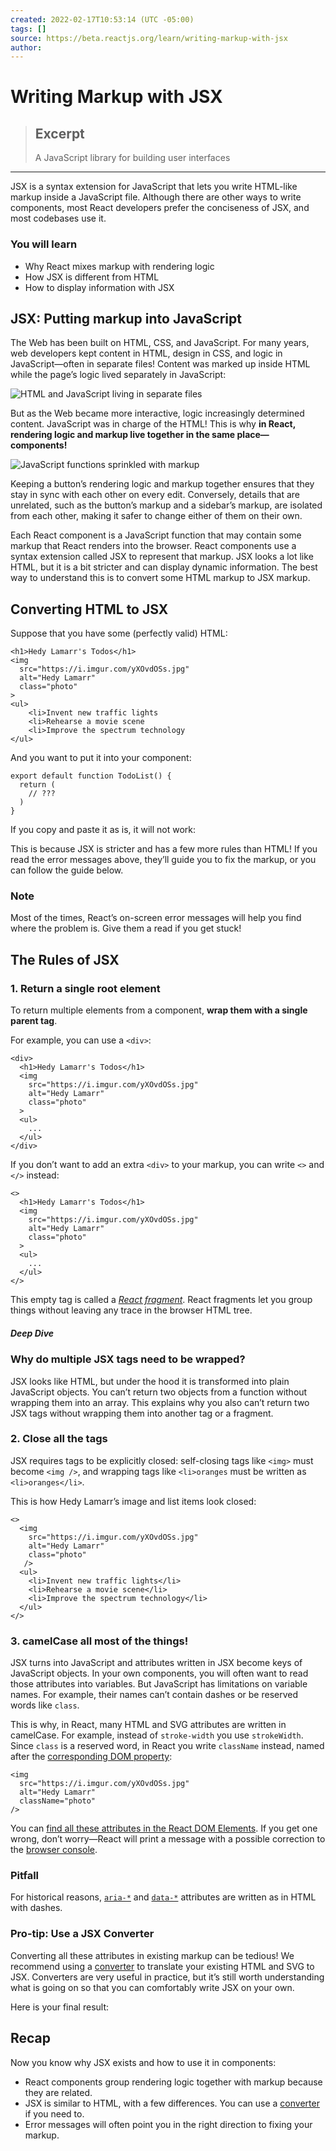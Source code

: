 ```yaml
---
created: 2022-02-17T10:53:14 (UTC -05:00)
tags: []
source: https://beta.reactjs.org/learn/writing-markup-with-jsx
author:
---
```


# Writing Markup with JSX

> ## Excerpt
>
> A JavaScript library for building user interfaces

---

JSX is a syntax extension for JavaScript that lets you write HTML-like markup inside a JavaScript file. Although there are other ways to write components, most React developers prefer the conciseness of JSX, and most codebases use it.

### You will learn

- Why React mixes markup with rendering logic
- How JSX is different from HTML
- How to display information with JSX

## JSX: Putting markup into JavaScript

The Web has been built on HTML, CSS, and JavaScript. For many years, web developers kept content in HTML, design in CSS, and logic in JavaScript—often in separate files! Content was marked up inside HTML while the page’s logic lived separately in JavaScript:

![HTML and JavaScript living in separate files](https://beta.reactjs.org/images/docs/illustrations/i_html_js.svg)

But as the Web became more interactive, logic increasingly determined content. JavaScript was in charge of the HTML! This is why **in React, rendering logic and markup live together in the same place—components!**

![JavaScript functions sprinkled with markup](https://beta.reactjs.org/images/docs/illustrations/i_jsx.svg)

Keeping a button’s rendering logic and markup together ensures that they stay in sync with each other on every edit. Conversely, details that are unrelated, such as the button’s markup and a sidebar’s markup, are isolated from each other, making it safer to change either of them on their own.

Each React component is a JavaScript function that may contain some markup that React renders into the browser. React components use a syntax extension called JSX to represent that markup. JSX looks a lot like HTML, but it is a bit stricter and can display dynamic information. The best way to understand this is to convert some HTML markup to JSX markup.

## Converting HTML to JSX

Suppose that you have some (perfectly valid) HTML:

```
<h1>Hedy Lamarr's Todos</h1>
<img
  src="https://i.imgur.com/yXOvdOSs.jpg"
  alt="Hedy Lamarr"
  class="photo"
>
<ul>
    <li>Invent new traffic lights
    <li>Rehearse a movie scene
    <li>Improve the spectrum technology
</ul>
```

And you want to put it into your component:

```
export default function TodoList() {
  return (
    // ???
  )
}
```

If you copy and paste it as is, it will not work:

This is because JSX is stricter and has a few more rules than HTML! If you read the error messages above, they’ll guide you to fix the markup, or you can follow the guide below.

### Note

Most of the times, React’s on-screen error messages will help you find where the problem is. Give them a read if you get stuck!

## The Rules of JSX

### 1\. Return a single root element

To return multiple elements from a component, **wrap them with a single parent tag**.

For example, you can use a `<div>`:

```
<div>
  <h1>Hedy Lamarr's Todos</h1>
  <img
    src="https://i.imgur.com/yXOvdOSs.jpg"
    alt="Hedy Lamarr"
    class="photo"
  >
  <ul>
    ...
  </ul>
</div>
```

If you don’t want to add an extra `<div>` to your markup, you can write `<>` and `</>` instead:

```
<>
  <h1>Hedy Lamarr's Todos</h1>
  <img
    src="https://i.imgur.com/yXOvdOSs.jpg"
    alt="Hedy Lamarr"
    class="photo"
  >
  <ul>
    ...
  </ul>
</>
```

This empty tag is called a _[React fragment](https://beta.reactjs.org/learn/TODO)_. React fragments let you group things without leaving any trace in the browser HTML tree.

##### Deep Dive

### Why do multiple JSX tags need to be wrapped?

JSX looks like HTML, but under the hood it is transformed into plain JavaScript objects. You can’t return two objects from a function without wrapping them into an array. This explains why you also can’t return two JSX tags without wrapping them into another tag or a fragment.

### 2\. Close all the tags

JSX requires tags to be explicitly closed: self-closing tags like `<img>` must become `<img />`, and wrapping tags like `<li>oranges` must be written as `<li>oranges</li>`.

This is how Hedy Lamarr’s image and list items look closed:

```
<>
  <img
    src="https://i.imgur.com/yXOvdOSs.jpg"
    alt="Hedy Lamarr"
    class="photo"
   />
  <ul>
    <li>Invent new traffic lights</li>
    <li>Rehearse a movie scene</li>
    <li>Improve the spectrum technology</li>
  </ul>
</>
```

### 3\. camelCase all most of the things!

JSX turns into JavaScript and attributes written in JSX become keys of JavaScript objects. In your own components, you will often want to read those attributes into variables. But JavaScript has limitations on variable names. For example, their names can’t contain dashes or be reserved words like `class`.

This is why, in React, many HTML and SVG attributes are written in camelCase. For example, instead of `stroke-width` you use `strokeWidth`. Since `class` is a reserved word, in React you write `className` instead, named after the [corresponding DOM property](https://developer.mozilla.org/en-US/docs/Web/API/Element/className):

```
<img
  src="https://i.imgur.com/yXOvdOSs.jpg"
  alt="Hedy Lamarr"
  className="photo"
/>
```

You can [find all these attributes in the React DOM Elements](https://beta.reactjs.org/learn/TODO). If you get one wrong, don’t worry—React will print a message with a possible correction to the [browser console](https://developer.mozilla.org/docs/Tools/Browser_Console).

### Pitfall

For historical reasons, [`aria-*`](https://developer.mozilla.org/docs/Web/Accessibility/ARIA) and [`data-*`](https://developer.mozilla.org/docs/Learn/HTML/Howto/Use_data_attributes) attributes are written as in HTML with dashes.

### Pro-tip: Use a JSX Converter

Converting all these attributes in existing markup can be tedious! We recommend using a [converter](https://transform.tools/html-to-jsx) to translate your existing HTML and SVG to JSX. Converters are very useful in practice, but it’s still worth understanding what is going on so that you can comfortably write JSX on your own.

Here is your final result:

## Recap

Now you know why JSX exists and how to use it in components:

- React components group rendering logic together with markup because they are related.
- JSX is similar to HTML, with a few differences. You can use a [converter](https://transform.tools/html-to-jsx) if you need to.
- Error messages will often point you in the right direction to fixing your markup.
